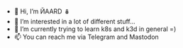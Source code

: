 - 👋 Hi, I’m ЙAARD 🪆
- 👀 I’m interested in a lot of different stuff...
- 🌱 I’m currently trying to learn k8s and k3d in general =)
- 📫 You can reach me via Telegram and Mastodon

<!---
jjaarddev/jjaarddev is a ✨ special ✨ repository because its `README.md` (this file) appears on your GitHub profile.
You can click the Preview link to take a look at your changes.
--->
